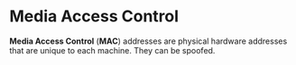 # Media Access Control

**Media Access Control** (**MAC**) addresses are physical hardware addresses
that are unique to each machine. They can be spoofed.
